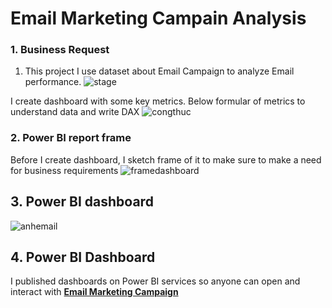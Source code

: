 # Email Marketing Campain Analysis
### 1. Business Request 
1.  This project I use dataset about Email Campaign to analyze Email performance. 
![stage](https://user-images.githubusercontent.com/88467188/131865549-d518686c-7172-45b2-ae50-23e7a95a5022.png)


I create dashboard with some key metrics. Below formular of metrics to understand data and write DAX
![congthuc](https://user-images.githubusercontent.com/88467188/131865515-c6cde7f6-9115-4f31-aede-ceaf680398aa.png)


### 2. Power BI report frame 

Before I create dashboard, I sketch frame of it to make sure to make a need for business requirements
![framedashboard](https://user-images.githubusercontent.com/88467188/131865560-011ed50e-a4a2-4639-83cc-dee3d462eb87.png)

## 3. Power BI dashboard 

![anhemail](https://user-images.githubusercontent.com/88467188/132112525-0ee98657-5909-4dbc-ac55-04544be15327.png)
## 4. Power BI Dashboard
I published dashboards on Power BI services so anyone can open and interact with [**Email Marketing Campaign**](https://app.powerbi.com/view?r=eyJrIjoiNzcyNTE0ZGItMjg2Zi00YzE0LThiZjgtOWE1MjkxMDEzOGQyIiwidCI6IjM1ZTE1M2EzLTViYzgtNGZjMC04YmZhLTVkNDFhZmQ0NDU0NSIsImMiOjN9)
